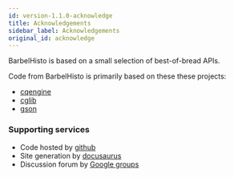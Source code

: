 ```yaml
---
id: version-1.1.0-acknowledge
title: Acknowledgements
sidebar_label: Acknowledgements
original_id: acknowledge
---
```


BarbelHisto is based on a small selection of best-of-bread APIs. 

Code from BarbelHisto is primarily based on these these projects:

- [cqengine](https://github.com/npgall/cqengine)
- [cglib](https://github.com/cglib/cglib)
- [gson](https://github.com/google/gson)

### Supporting services

- Code hosted by [github](https://github.com)
- Site generation by [docusaurus](https://docusaurus.io)
- Discussion forum by [Google groups](https://groups.google.com/)